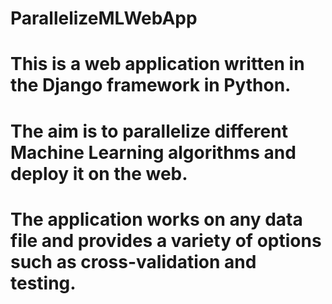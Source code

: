 # ParallelizeMLWebApp
# This is a web application written in the Django framework in Python.
# The aim is to parallelize different Machine Learning algorithms and deploy it on the web.
# The application works on any data file and provides a variety of options such as cross-validation and testing.
